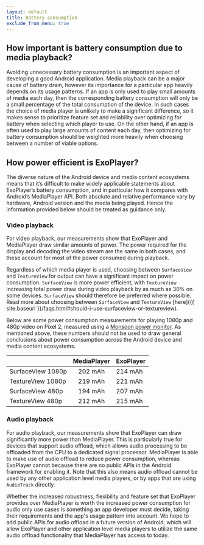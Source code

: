 ```yaml
---
layout: default
title: Battery consumption
exclude_from_menu: true
---
```


## How important is battery consumption due to media playback? ##

Avoiding unnecessary battery consumption is an important aspect of developing a
good Android application. Media playback can be a major cause of battery drain,
however its importance for a particular app heavily depends on its usage
patterns. If an app is only used to play small amounts of media each day, then
the corresponding battery consumption will only be a small percentage of the
total consumption of the device. In such cases the choice of media player is
unlikely to make a significant difference, so it makes sense to prioritize
feature set and reliability over optimizing for battery when selecting which
player to use. On the other hand, if an app is often used to play large amounts
of content each day, then optimizing for battery consumption should be weighted
more heavily when choosing between a number of viable options.

## How power efficient is ExoPlayer? ##

The diverse nature of the Android device and media content ecosystems means that
it’s difficult to make widely applicable statements about ExoPlayer’s battery
consumption, and in particular how it compares with Android’s MediaPlayer API.
Both absolute and relative performance vary by hardware, Android version and the
media being played. Hence the information provided below should be treated as
guidance only.

### Video playback ###

For video playback, our measurements show that ExoPlayer and MediaPlayer draw
similar amounts of power. The power required for the display and decoding the
video stream are the same in both cases, and these account for most of the power
consumed during playback.

Regardless of which media player is used, choosing between `SurfaceView` and
`TextureView` for output can have a significant impact on power consumption.
`SurfaceView` is more power efficient, with `TextureView` increasing total power
draw during video playback by as much as 30% on some devices. `SurfaceView`
should therefore be preferred where possible. Read more about choosing between
`SurfaceView` and `TextureView`
[here]({{ site.baseurl }}/faqs.html#should-i-use-surfaceview-or-textureview).

Below are some power consumption measurements for playing 1080p and 480p video
on Pixel 2, measured using a [Monsoon power monitor][]. As mentioned above,
these numbers should not be used to draw general conclusions about power
consumption across the Android device and media content ecosystems.

|                   | MediaPlayer | ExoPlayer |
|-------------------|:-----------:|:----------|
| SurfaceView 1080p | 202 mAh     | 214 mAh   |
| TextureView 1080p | 219 mAh     | 221 mAh   |
| SurfaceView 480p  | 194 mAh     | 207 mAh   |
| TextureView 480p  | 212 mAh     | 215 mAh   |

### Audio playback ###

For audio playback, our measurements show that ExoPlayer can draw significantly
more power than MediaPlayer. This is particularly true for devices that support
audio offload, which allows audio processing to be offloaded from the CPU to a
dedicated signal processor. MediaPlayer is able to make use of audio offload to
reduce power consumption, whereas ExoPlayer cannot because there are no public
APIs in the Android framework for enabling it. Note that this also means audio
offload cannot be used by any other application level media players, or by apps
that are using `AudioTrack` directly.

Whether the increased robustness, flexibility and feature set that ExoPlayer
provides over MediaPlayer is worth the increased power consumption for audio
only use cases is something an app developer must decide, taking their
requirements and the app's usage pattern into account. We hope to add public
APIs for audio offload in a future version of Android, which will allow
ExoPlayer and other application level media players to utilize the same audio
offload functionality that MediaPlayer has access to today.

[Monsoon power monitor]: https://www.msoon.com/battery-configuration

